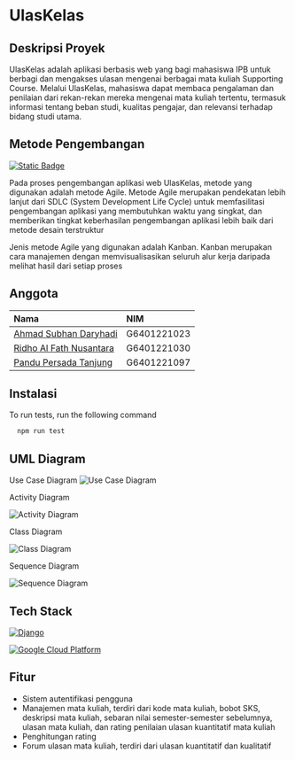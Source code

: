 
# UlasKelas

## Deskripsi Proyek
UlasKelas adalah aplikasi berbasis web yang bagi mahasiswa IPB untuk berbagi dan mengakses ulasan mengenai berbagai mata kuliah Supporting Course. Melalui UlasKelas, mahasiswa dapat membaca pengalaman dan penilaian dari rekan-rekan mereka mengenai mata kuliah tertentu, termasuk informasi tentang beban  studi, kualitas pengajar, dan relevansi terhadap bidang studi utama. 



## Metode Pengembangan

[![Static Badge](https://img.shields.io/badge/TRELLO-0052CC?style=for-the-badge&logo=trello&logoColor=FFFFFF)](https://trello.com/)

Pada proses pengembangan aplikasi web UlasKelas, metode yang digunakan adalah metode Agile. Metode Agile merupakan pendekatan lebih lanjut dari SDLC (System Development Life Cycle) untuk memfasilitasi pengembangan aplikasi yang membutuhkan waktu yang singkat, dan memberikan tingkat keberhasilan pengembangan aplikasi lebih baik dari metode desain terstruktur

Jenis metode Agile yang digunakan adalah Kanban. Kanban merupakan cara manajemen dengan memvisualisasikan seluruh alur kerja daripada melihat hasil dari setiap proses
## Anggota

| Nama | NIM     |
| :-------- | :------- | 
[Ahmad Subhan Daryhadi](https://www.github.com/ahmadsubhand) | G6401221023 |
[Ridho Al Fath Nusantara](https://www.github.com/Roufth)| G6401221030 |
[Pandu Persada Tanjung](https://www.github.com/pandutanjung)| G6401221097 |

## Instalasi

To run tests, run the following command

```bash
  npm run test
```


## UML Diagram

Use Case Diagram
![Use Case Diagram](https://github.com/pandutanjung/UlasKelas/assets/83505767/bec7b4f2-cd49-461d-b7e7-e24fae7fdebe)

Activity Diagram

![Activity Diagram](https://github.com/pandutanjung/UlasKelas/assets/83505767/36587327-3f88-4de0-80e3-7b3712f6d875)

Class Diagram

![Class Diagram](https://github.com/pandutanjung/UlasKelas/assets/83505767/25b9bb5d-64bd-401d-bd53-4b0441173ceb)

Sequence Diagram

![Sequence Diagram](https://github.com/pandutanjung/UlasKelas/assets/83505767/72fc73a1-787a-4684-953a-78824a1ecffa)

## Tech Stack

[![Django](https://img.shields.io/badge/Django-092E20?style=for-the-badge&logo=django)](https://www.djangoproject.com/)

[![Google Cloud Platform](https://img.shields.io/badge/Google%20Cloud%20Platform-4285F4?style=for-the-badge&logo=google%20cloud&logoColor=FFFFFF)](https://cloud.google.com/?hl=id)




## Fitur

- Sistem autentifikasi pengguna
- Manajemen mata kuliah, terdiri dari kode mata kuliah, bobot SKS, deskripsi mata kuliah, sebaran nilai semester-semester sebelumnya, ulasan mata kuliah, dan rating penilaian ulasan kuantitatif mata kuliah
- Penghitungan rating
- Forum ulasan mata kuliah, terdiri dari ulasan kuantitatif dan kualitatif

